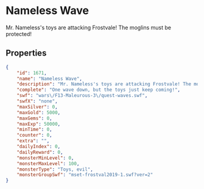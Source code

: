 # Nameless Wave

Mr. Nameless's toys are attacking Frostvale! The moglins must be protected!

## Properties

```json
{
    "id": 1671,
    "name": "Nameless Wave",
    "description": "Mr. Nameless's toys are attacking Frostvale! The moglins must be protected!",
    "complete": "One wave down, but the toys just keep coming!",
    "swf": "wars\/F13-Maleurous-3\/quest-waves.swf",
    "swfX": "none",
    "maxSilver": 0,
    "maxGold": 5000,
    "maxGems": 0,
    "maxExp": 50000,
    "minTime": 0,
    "counter": 0,
    "extra": "",
    "dailyIndex": 0,
    "dailyReward": 0,
    "monsterMinLevel": 0,
    "monsterMaxLevel": 100,
    "monsterType": "Toys, evil",
    "monsterGroupSwf": "mset-frostval2019-1.swf?ver=2"
}
```

